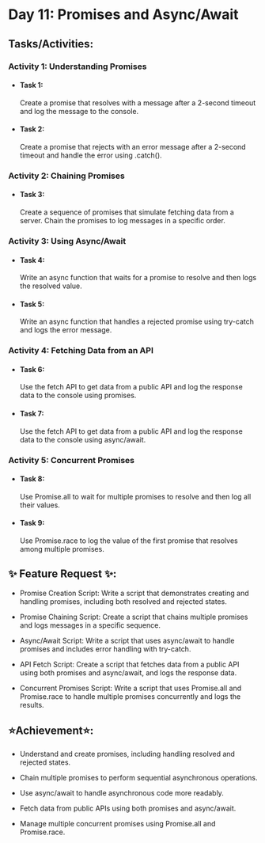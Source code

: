# Day 11: Promises and Async/Await

## Tasks/Activities:

### Activity 1: Understanding Promises

- #### Task 1:

  Create a promise that resolves with a message after a 2-second timeout and log the message to the console.

- #### Task 2:
  Create a promise that rejects with an error message after a 2-second timeout and handle the error using .catch().

### Activity 2: Chaining Promises

- #### Task 3:
  Create a sequence of promises that simulate fetching data from a server. Chain the promises to log messages in a specific order.

### Activity 3: Using Async/Await

- #### Task 4:

  Write an async function that waits for a promise to resolve and then logs the resolved value.

- #### Task 5:
  Write an async function that handles a rejected promise using try-catch and logs the error message.

### Activity 4: Fetching Data from an API

- #### Task 6:

  Use the fetch API to get data from a public API and log the response data to the console using promises.

- #### Task 7:
  Use the fetch API to get data from a public API and log the response data to the console using async/await.

### Activity 5: Concurrent Promises

- #### Task 8:

  Use Promise.all to wait for multiple promises to resolve and then log all their values.

- #### Task 9:
  Use Promise.race to log the value of the first promise that resolves among multiple promises.

## ✨ Feature Request ✨:

- Promise Creation Script: Write a script that demonstrates creating and handling promises, including both resolved and rejected states.

- Promise Chaining Script: Create a script that chains multiple promises and logs messages in a specific sequence.

- Async/Await Script: Write a script that uses async/await to handle promises and includes error handling with try-catch.

- API Fetch Script: Create a script that fetches data from a public API using both promises and async/await, and logs the response data.

- Concurrent Promises Script: Write a script that uses Promise.all and Promise.race to handle multiple promises concurrently and logs the results.

## ⭐Achievement⭐:

- Understand and create promises, including handling resolved and rejected states.

- Chain multiple promises to perform sequential asynchronous operations.

- Use async/await to handle asynchronous code more readably.

- Fetch data from public APIs using both promises and async/await.

- Manage multiple concurrent promises using Promise.all and Promise.race.
